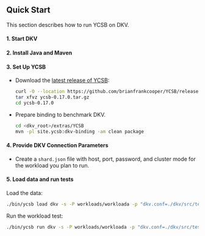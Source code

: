 ## Quick Start

This section describes how to run YCSB on DKV. 

#### 1. Start DKV

#### 2. Install Java and Maven

#### 3. Set Up YCSB

-  Download the [latest release of YCSB](https://github.com/brianfrankcooper/YCSB/releases/latest):

    ```sh
    curl -O --location https://github.com/brianfrankcooper/YCSB/releases/download/0.17.0/ycsb-0.17.0.tar.gz
    tar xfvz ycsb-0.17.0.tar.gz
    cd ycsb-0.17.0
    ```

- Prepare binding to benchmark DKV.

    ```bash
    cd <dkv_root>/extras/YCSB
    mvn -pl site.ycsb:dkv-binding -am clean package
    ```

#### 4. Provide DKV Connection Parameters
    
- Create a `shard.json` file with host, port, password, and cluster mode for the workload you plan to run. 


#### 5. Load data and run tests

Load the data:

```bash
./bin/ycsb load dkv -s -P workloads/workloada -p "dkv.conf=./dkv/src/test/resources/single_shard.json" 
```

Run the workload test:

```bash
./bin/ycsb run dkv -s -P workloads/workloada -p "dkv.conf=./dkv/src/test/resources/single_shard.json"
```


